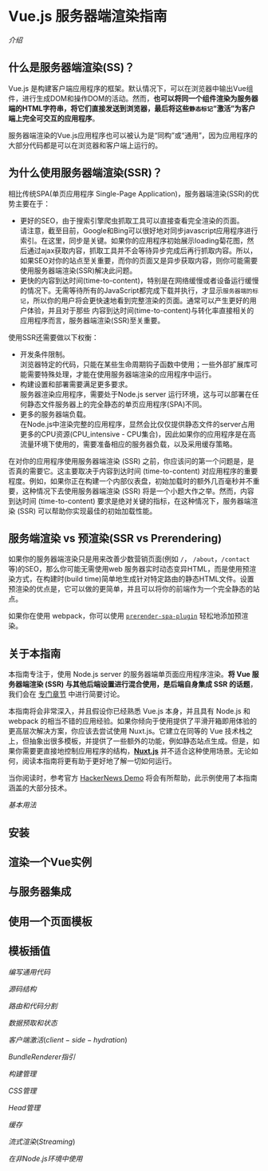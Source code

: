 # Vue.js 服务器端渲染指南

$介绍$

## 什么是服务器端渲染(SS)？

Vue.js 是构建客户端应用程序的框架。默认情况下，可以在浏览器中输出Vue组件，进行生成DOM和操作DOM的活动。然而，**也可以将同一个组件渲染为服务器端的HTML字符串，将它们直接发送到浏览器，最后将这些`静态标记`“激活”为客户端上完全可交互的应用程序**。

服务器端渲染的Vue.js应用程序也可以被认为是“同构”或“通用”，因为应用程序的大部分代码都是可以在浏览器和客户端上运行的。

## 为什么使用服务器端渲染(SSR)？

相比传统SPA(单页应用程序 Single-Page Application)，服务器端渲染(SSR)的优势主要在于：

- 更好的SEO，由于搜索引擎爬虫抓取工具可以直接查看完全渲染的页面。</br>请注意，截至目前，Google和Bing可以很好地对同步javascript应用程序进行索引。在这里，同步是关键。如果你的应用程序初始展示loading菊花图，然后通过ajax获取内容，抓取工具并不会等待异步完成后再行抓取内容。所以，如果SEO对你的站点至关重要，而你的页面又是异步获取内容，则你可能需要使用服务器端渲染(SSR)解决此问题。
- 更快的内容到达时间(time-to-content)，特别是在网络缓慢或者设备运行缓慢的情况下。无需等待所有的JavaScript都完成下载并执行，才显示`服务器端的标记`，所以你的用户将会更快速地看到完整渲染的页面。通常可以产生更好的用户体验，并且对于那些 内容到达时间(time-to-content)与转化率直接相关的应用程序而言，服务器端渲染(SSR)至关重要。

使用SSR还需要做以下权衡：

- 开发条件限制。</br>浏览器特定的代码，只能在某些生命周期钩子函数中使用；一些外部扩展库可能需要特殊处理，才能在使用服务器端渲染的应用程序中运行。
- 构建设置和部署需要满足更多要求。</br>服务器渲染应用程序，需要处于Node.js server 运行环境，这与可以部署在任何静态文件服务器上的完全静态的单页应用程序(SPA)不同。
- 更多的服务器端负载。</br>在Node.js中渲染完整的应用程序，显然会比仅仅提供静态文件的server占用更多的CPU资源(CPU_intensive - CPU集合)，因此如果你的应用程序是在高流量环境下使用的，需要准备相应的服务器负载，以及采用缓存策略。

在对你的应用程序使用服务器端渲染 (SSR) 之前，你应该问的第一个问题是，是否真的需要它。这主要取决于内容到达时间 (time-to-content) 对应用程序的重要程度。例如，如果你正在构建一个内部仪表盘，初始加载时的额外几百毫秒并不重要，这种情况下去使用服务器端渲染 (SSR) 将是一个小题大作之举。然而，内容到达时间 (time-to-content) 要求是绝对关键的指标，在这种情况下，服务器端渲染 (SSR) 可以帮助你实现最佳的初始加载性能。

## 服务端渲染 vs 预渲染(SSR vs Prerendering)

如果你的服务器端渲染只是用来改善少数营销页面(例如 `/`， `/about`，`/contact` 等)的SEO，那么你可能无需使用web 服务器实时动态变异HTML，而是使用预渲染方式，在构建时(build time)简单地生成针对特定路由的静态HTML文件。设置预渲染的优点是，它可以做的更简单，并且可以将你的前端作为一个完全静态的站点。

如果你在使用 webpack，你可以使用 [`prerender-spa-plugin`][1] 轻松地添加预渲染。

## 关于本指南

本指南专注于，使用 Node.js server 的服务器端单页面应用程序渲染。**将 Vue 服务器端渲染 (SSR) 与其他后端设置进行混合使用，是后端自身集成 SSR 的话题**，我们会在 [专门章节][2] 中进行简要讨论。

本指南将会非常深入，并且假设你已经熟悉 Vue.js 本身，并且具有 Node.js 和 webpack 的相当不错的应用经验。如果你倾向于使用提供了平滑开箱即用体验的更高层次解决方案，你应该去尝试使用 Nuxt.js。它建立在同等的 Vue 技术栈之上，但抽象出很多模板，并提供了一些额外的功能，例如静态站点生成。但是，如果你需要更直接地控制应用程序的结构，[**Nuxt.js**][3] 并不适合这种使用场景。无论如何，阅读本指南将更有助于更好地了解一切如何运行。

当你阅读时，参考官方 [HackerNews Demo][4] 将会有所帮助，此示例使用了本指南涵盖的大部分技术。

$基本用法$

## 安装

## 渲染一个Vue实例

## 与服务器集成

## 使用一个页面模板

## 模板插值

$编写通用代码$

$源码结构$

$路由和代码分割$

$数据预取和状态$

$客户端激活(client-side-hydration)$

$Bundle Renderer指引$

$构建管理$

$CSS管理$

$Head管理$

$缓存$

$流式渲染(Streaming)$

$在非Node.js环境中使用$


[1]:https://github.com/chrisvfritz/prerender-spa-plugin
[2]:https://ssr.vuejs.org/zh/guide/non-node.html
[3]:https://nuxtjs.org/
[4]:https://github.com/vuejs/vue-hackernews-2.0/